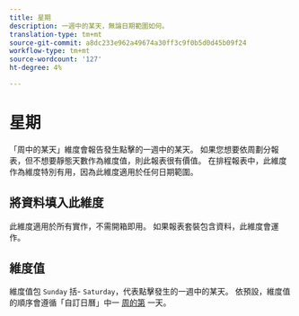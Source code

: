 ```yaml
---
title: 星期
description: 一週中的某天，無論日期範圍如何。
translation-type: tm+mt
source-git-commit: a8dc233e962a49674a30ff3c9f0b5d0d45b09f24
workflow-type: tm+mt
source-wordcount: '127'
ht-degree: 4%

---
```



# 星期

「周中的某天」維度會報告發生點擊的一週中的某天。 如果您想要依周劃分報表，但不想要靜態天數作為維度值，則此報表很有價值。 在排程報表中，此維度作為維度特別有用，因為此維度適用於任何日期範圍。

## 將資料填入此維度

此維度適用於所有實作，不需開箱即用。 如果報表套裝包含資料，此維度會運作。

## 維度值

維度值包 `Sunday` 括- `Saturday`，代表點擊發生的一週中的某天。 依預設，維度值的順序會遵循「自訂日曆」中一 [周的第](/help/admin/admin/custom-calendar.md) 一天。
